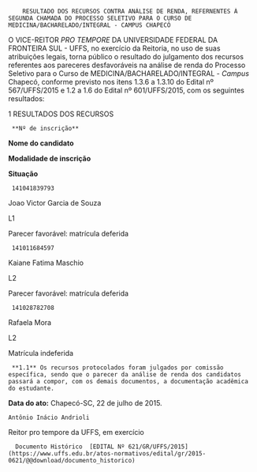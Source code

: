         RESULTADO DOS RECURSOS CONTRA ANÁLISE DE RENDA, REFERNENTES À SEGUNDA CHAMADA DO PROCESSO SELETIVO PARA O CURSO DE MEDICINA/BACHARELADO/INTEGRAL - CAMPUS CHAPECÓ  

O VICE-REITOR *PRO TEMPORE* DA UNIVERSIDADE FEDERAL DA FRONTEIRA SUL - UFFS, no exercício da Reitoria, no uso de suas atribuições legais, torna público o resultado do julgamento dos recursos referentes aos pareceres desfavoráveis na análise de renda do Processo Seletivo para o Curso de MEDICINA/BACHARELADO/INTEGRAL - *Campus* Chapecó, conforme previsto nos itens 1.3.6 a 1.3.10 do Edital nº 567/UFFS/2015 e 1.2 a 1.6 do Edital nº 601/UFFS/2015, com os seguintes resultados:

 1 RESULTADOS DOS RECURSOS

     **Nº de inscrição**

   **Nome do candidato**

   **Modalidade de inscrição**

   **Situação**

     141041839793

   Joao Victor Garcia de Souza

   L1

   Parecer favorável: matrícula deferida

     141011684597

   Kaiane Fatima Maschio

   L2

   Parecer favorável: matrícula deferida

     141028782708

   Rafaela Mora

   L2

   Matrícula indeferida

     **1.1** Os recursos protocolados foram julgados por comissão específica, sendo que o parecer da análise de renda dos candidatos passará a compor, com os demais documentos, a documentação acadêmica do estudante.

  

   **Data do ato:** Chapecó-SC, 22 de julho de 2015.   
 

    Antônio Inácio Andrioli   
 Reitor pro tempore da UFFS, em exercício 

      Documento Histórico  [EDITAL Nº 621/GR/UFFS/2015](https://www.uffs.edu.br/atos-normativos/edital/gr/2015-0621/@@download/documento_historico)     
      